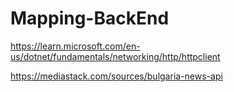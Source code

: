 ﻿# Mapping-BackEnd

https://learn.microsoft.com/en-us/dotnet/fundamentals/networking/http/httpclient

https://mediastack.com/sources/bulgaria-news-api
